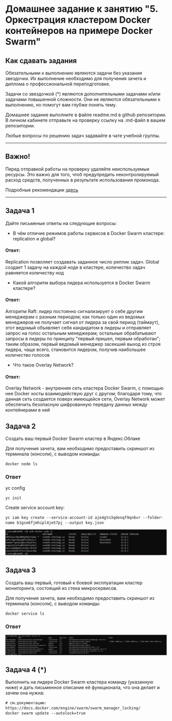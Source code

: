 # Домашнее задание к занятию "5. Оркестрация кластером Docker контейнеров на примере Docker Swarm"

## Как сдавать задания

Обязательными к выполнению являются задачи без указания звездочки. Их выполнение необходимо для получения зачета и диплома о профессиональной переподготовке.

Задачи со звездочкой (*) являются дополнительными задачами и/или задачами повышенной сложности. Они не являются обязательными к выполнению, но помогут вам глубже понять тему.

Домашнее задание выполните в файле readme.md в github репозитории. В личном кабинете отправьте на проверку ссылку на .md-файл в вашем репозитории.

Любые вопросы по решению задач задавайте в чате учебной группы.

---


## Важно!

Перед отправкой работы на проверку удаляйте неиспользуемые ресурсы.
Это важно для того, чтоб предупредить неконтролируемый расход средств, полученных в результате использования промокода.

Подробные рекомендации [здесь](https://github.com/netology-code/virt-homeworks/blob/virt-11/r/README.md)

---

## Задача 1

Дайте письменые ответы на следующие вопросы:

- В чём отличие режимов работы сервисов в Docker Swarm кластере: replication и global?
#### Ответ:
Replication позволяет создавать заданное число реплик задач. Global создает 1 задачу на каждой ноде в кластере, количество задач равняется количеству нод </br>
- Какой алгоритм выбора лидера используется в Docker Swarm кластере?
#### Ответ:
Алгоритм Raft: лидер постоянно сигнализирует о себе другим менеджерам с разным периодом; как только один из ведомых менеджеров не получает сигнал от лидера за свой период (таймаут), этот ведомый объявляет себя кандидатом в лидеры и отправляет запрос на голос остальным менеджерам; остальные обрабатывают запросы в лидеры по принципу "первый пришел, первым обработан"; таким образом, первый ведомый менеджер засекший выход из строя лидера, чаще всего, становится лидером, получив наибольшее количество голосов </br>
- Что такое Overlay Network?
#### Ответ:
Overlay Network - внутренняя сеть кластера Docker Swarm, с помощью нее Docker хосты взаимодействую друг с другом; благодаря тому, что данная сеть создается поверх имеющейся сети, Overlay Network может обеспечить безопасную шифрованную передачу данных между контейнерами в ней  </br>
## Задача 2

Создать ваш первый Docker Swarm кластер в Яндекс.Облаке

Для получения зачета, вам необходимо предоставить скриншот из терминала (консоли), с выводом команды:
```
docker node ls
```

### Ответ
yc config
```
yc init

```
Create service account key:
```
yc iam key create --service-account-id aje4gtn3qdenqf9qn6vr --folder-name b1gse6fjmhipl4je57pj --output key.json
```

![Alt text](task2.PNG?raw=true "Title")

## Задача 3

Создать ваш первый, готовый к боевой эксплуатации кластер мониторинга, состоящий из стека микросервисов.

Для получения зачета, вам необходимо предоставить скриншот из терминала (консоли), с выводом команды:
```
docker service ls
```
### Ответ
![Alt text](task3.PNG?raw=true "Title")
## Задача 4 (*)

Выполнить на лидере Docker Swarm кластера команду (указанную ниже) и дать письменное описание её функционала, что она делает и зачем она нужна:
```
# см.документацию: https://docs.docker.com/engine/swarm/swarm_manager_locking/
docker swarm update --autolock=true
```

